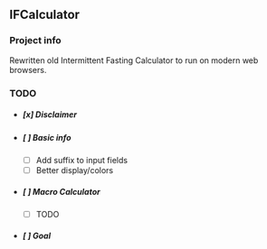 ## IFCalculator

### Project info

Rewritten old Intermittent Fasting Calculator to run on modern web browsers.

### TODO

- ##### [x] Disclaimer
- ##### [ ] Basic info
  - [ ] Add suffix to input fields
  - [ ] Better display/colors
- ##### [ ] Macro Calculator
  - [ ] TODO
- ##### [ ] Goal
